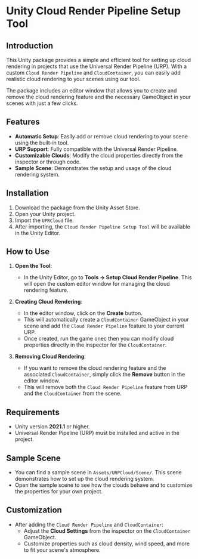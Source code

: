 # Unity Cloud Render Pipeline Setup Tool

## Introduction
This Unity package provides a simple and efficient tool for setting up cloud rendering in projects that use the Universal Render Pipeline (URP). With a custom `Cloud Render Pipeline` and `CloudContainer`, you can easily add realistic cloud rendering to your scenes using our tool.

The package includes an editor window that allows you to create and remove the cloud rendering feature and the necessary GameObject in your scenes with just a few clicks.

## Features
- **Automatic Setup**: Easily add or remove cloud rendering to your scene using the built-in tool.
- **URP Support**: Fully compatible with the Universal Render Pipeline.
- **Customizable Clouds**: Modify the cloud properties directly from the inspector or through code.
- **Sample Scene**: Demonstrates the setup and usage of the cloud rendering system.

## Installation
1. Download the package from the Unity Asset Store.
2. Open your Unity project.
3. Import the `UPRCloud` file.
4. After importing, the `Cloud Render Pipeline Setup Tool` will be available in the Unity Editor.

## How to Use
1. **Open the Tool**:
   - In the Unity Editor, go to **Tools -> Setup Cloud Render Pipeline**. This will open the custom editor window for managing the cloud rendering feature.

2. **Creating Cloud Rendering**:
   - In the editor window, click on the **Create** button.
   - This will automatically create a `CloudContainer` GameObject in your scene and add the `Cloud Render Pipeline` feature to your current URP.
   - Once created, run the game onec then you can modify cloud properties directly in the inspector for the `CloudContainer`.

3. **Removing Cloud Rendering**:
   - If you want to remove the cloud rendering feature and the associated `CloudContainer`, simply click the **Remove** button in the editor window.
   - This will remove both the `Cloud Render Pipeline` feature from URP and the `CloudContainer` from the scene.

## Requirements
- Unity version **2021.1** or higher.
- Universal Render Pipeline (URP) must be installed and active in the project.

## Sample Scene
- You can find a sample scene in `Assets/URPCloud/Scene/`. This scene demonstrates how to set up the cloud rendering system.
- Open the sample scene to see how the clouds behave and to customize the properties for your own project.

## Customization
- After adding the `Cloud Render Pipeline` and `CloudContainer`:
  - Adjust the **Cloud Settings** from the inspector on the `CloudContainer` GameObject.
  - Customize properties such as cloud density, wind speed, and more to fit your scene's atmosphere.